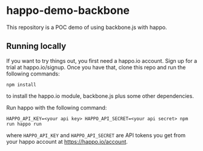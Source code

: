# happo-demo-backbone

This repository is a POC demo of using backbone.js with happo.

## Running locally

If you want to try things out, you first need a happo.io account. Sign up for
a trial at happo.io/signup. Once you have that, clone this repo and run the following commands:

```
npm install
```
to install the happo.io module, backbone.js plus some other dependencies.

Run happo with the following command:

```
HAPPO_API_KEY=<your api key> HAPPO_API_SECRET=<your api secret> npm run happo run
```

where `HAPPO_API_KEY` and `HAPPO_API_SECRET` are API tokens you get from your
happo account at https://happo.io/account.
